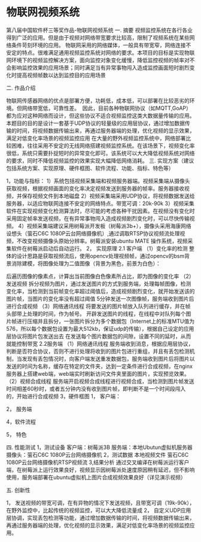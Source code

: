 # 物联网视频系统
第八届中国软件杯三等奖作品-物联网视频系统
一. 摘要
   视频监控系统在各行各业得到广泛的应用。但是由于视频对网络带宽要求比较高，限制了视频系统在某些网络条件苛刻环境的应用。
  物联网采用的网络媒体，一般具有带宽窄，网络连接不安定的特点。很难满足通用视频监控系统对网络的要求。本项目的目标是实现物联网环境下的视频监控解决方案，面向监控对象变化缓慢，降低监控视频的帧率对不会影响监控效果的应用场景；同时满足当有异常事物闯入造成监控画面短时剧烈变化时提高视频帧数以达到监控目的应用场景

二. 作品介绍
                                             
  物联网传感器网络的优点是部署方便，功耗低，成本低，可以部署在比较恶劣的环境。但网络带宽低，可靠性差。 
  因此，目前各种物联网协议（如MQTT,GoAP）都为应对这种网络而设计，但这些协议不适合视频监控这类大数据量传输的应用。本题目的目的是设计一套基于UDP协议的轻量级的应用层协议，通过增加数据传输的时间，将视频数据传输出来，再通过服务器端的处理，优化视频的显示效果，满足对低变化率场景的视频监控应用
在大量的野外视频监控系统中，网络部署比较困难，往往采用不安定的无线网络搭建视频监控系统。在该场景下，视频变化率很低，系统只需要扑捉短时的异常变化即可。该系统可以大大降低视频系统对网络的要求，同时不降低视频监控的效果实现大幅降低网络消耗。
三. 实现方案（建议包括系统方案、实现原理、硬件框图、软件流程、功能、指标、特色等）                                             

1，功能与指标：
1）系统包括视频采集端和视频服务器端。视频采集端从摄像头获取视频，根据视频画面的变化率决定视频发送到服务器的帧率。服务器接收视频，并保存视频文件到本地磁盘
2）视频采集端采用UDP协议，将视频数据发送给服务器，以适应物联网连接不安定的网络特点。带宽可调：20k-90k
3）视频采集软件在实现视频变化检测算法时，尽可能的考虑各种干扰因素。在视频没有变化时采用固定帧率发送视频，在有异常事物闯入造成视频剧烈变化时，可以尽快传输视频。
4）视频采集端建议采用树莓派开发板（树莓派3b+），摄像头采用海康网络设想头（萤石C6C 1080P云台网络摄像机）,通过调取RTSP协议视频流处理视频，不改变视频摄像头原始分辨率。树莓派安装ubuntu MATE 操作系统，视频采集软件在树莓派启动后自动运行。
2， 实现原理
2.1 客户端
（1）变化率的检测
整体的设计思路是获取视频流后，使用opencv处理视频帧，通过opencv的bsm背景消除建模，将图像处理为二值图像（背景为黑色，前景为白色）：

后遍历图像的像素点，计算出当前图像白色像素所占比，即为图像的变化率
（2）发送视频
拆分视频为图片，通过发送图片的方式到服务端，处理每帧图像，检测变化率，当检测到当前帧变化率超过阈值后，造成视频剧烈变化，就开始发送该的图片帧，当图片的变化率没有超过阈值 5分钟发送一次图像帧，服务端收到图片后进行合成视频
（3）网络通讯线程
将要发送的图片帧放入队列进行缓存，并在帧头部带上处理的时间，作为帧号。
开辟发送图片的线程，在线程中对队列每个图片帧进行压缩并且拆分，一张图片拆分为多个数据包（Internet上的标准MTU值为576，所以每个数据包设置为最大512kb，保证udp的传输），根据自己设定的应用层协议将图片包发送出去
在发送每个图片数据包的间隙，设置不同的延时，从而就能控制带宽
2.2服务端
（1）网络通讯线程
服务端收到消息，根据应用层协议，判断是否符合协议，否则不进行处理将收到的图片包进行重组，并且有丢包检测机制，当发现有丢包情况时，向客户端发送重发数据包，服务端收到图片后将图片以发送的时间为名称，缓存在特定的文件夹，达到一定条件进行合成视频，在nginx服务器上搭建web端，web端实时刷新访问文件夹里面的图片，实现预览效果。
（2）视频合成线程
服务端开启视频合成线程进行视频合成，当检测到图片帧发送时间相差60秒时，或者五分钟内没有收到图片帧，即判断不是一个时间段闯入的，开始进行合成视频
3，硬件框图
1， 客户端：

2， 服务端

4，软件流程

5， 特色

四. 性能测试
1，测试设备
客户端：树莓派3B
服务端：本地Ubutun虚拟机服务器
摄像头：萤石C6C 1080P云台网络摄像机
2，测试数据
本地视频文件
萤石C6C 1080P云台网络摄像机RTSP视频流
3,结果分析
通过交叉编译在树莓派运行客户端，在树莓派上运行效果良好，视频显示因树莓派处速度原因稍有延迟，但不影响使用，服务端部署在ubuntu虚拟机上图片合成视频效果良好（详见演示视频）

五. 创新性

1， 发送视频的带宽可调，在有异物的情况下发送视频，且带宽可调（19k-90k），在野外监控中，比起传统的视频监控，可以大大降低流量成
2， 自定义UDP应用层协调，实现丢包检测等功能，通过增加数据传输的时间，将视频数据传输出来，再通过服务器端的处理，优化视频的显示效果，满足对低变化率场景的视频监控应用。